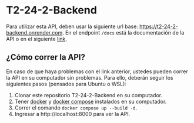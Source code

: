 # T2-24-2-Backend

Para utilizar esta API, deben usar la siguiente url base: https://t2-24-2-backend.onrender.com. En el endpoint `/docs` está la documentación de la API o en el siguiente [link](https://t2-24-2-backend.onrender.com/docs).

## ¿Cómo correr la API?

En caso de que haya problemas con el link anterior, ustedes pueden correr la API en su computador sin problemas. Para ello, deberán seguir los siguientes pasos (pensados para Ubuntu o WSL):

1. Clonar este repositorio T2-24-2-Backend en su computador.
2. Tener [docker](https://docs.docker.com/engine/install/) y [docker compose](https://docs.docker.com/compose/install/) instalados en su computador.
3. Correr el comando `docker compose up --build -d`.
4. Ingresar a http://localhost:8000 para ver la API.

